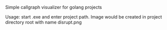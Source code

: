 Simple callgraph visualizer for golang projects

Usage: start .exe and enter project path. Image would be created in project directory root with name disrupt.png
